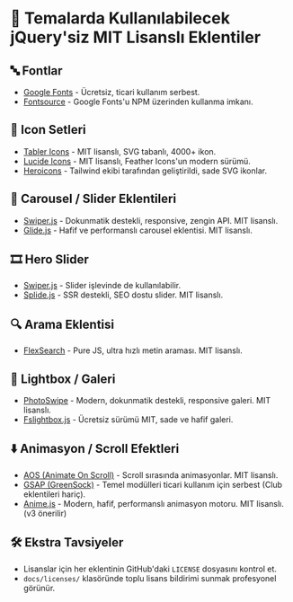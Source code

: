 # 🌟 Temalarda Kullanılabilecek jQuery'siz MIT Lisanslı Eklentiler

## 🔤 Fontlar
- [Google Fonts](https://fonts.google.com/) - Ücretsiz, ticari kullanım serbest.
- [Fontsource](https://fontsource.org/) - Google Fonts'u NPM üzerinden kullanma imkanı.

## 🧿 Icon Setleri
- [Tabler Icons](https://tabler-icons.io/) - MIT lisanslı, SVG tabanlı, 4000+ ikon.
- [Lucide Icons](https://lucide.dev/) - MIT lisanslı, Feather Icons'un modern sürümü.
- [Heroicons](https://heroicons.com/) - Tailwind ekibi tarafından geliştirildi, sade SVG ikonlar.

## 🎠 Carousel / Slider Eklentileri
- [Swiper.js](https://swiperjs.com/) - Dokunmatik destekli, responsive, zengin API. MIT lisanslı.
- [Glide.js](https://glidejs.com/) - Hafif ve performanslı carousel eklentisi. MIT lisanslı.

## 🎞️ Hero Slider
- [Swiper.js](https://swiperjs.com/) - Slider işlevinde de kullanılabilir.
- [Splide.js](https://splidejs.com/) - SSR destekli, SEO dostu slider. MIT lisanslı.

## 🔍 Arama Eklentisi
- [FlexSearch](https://github.com/nextapps-de/flexsearch) - Pure JS, ultra hızlı metin araması. MIT lisanslı.

## 🎨 Lightbox / Galeri
- [PhotoSwipe](https://photoswipe.com/) - Modern, dokunmatik destekli, responsive galeri. MIT lisanslı.
- [Fslightbox.js](https://fslightbox.com/javascript) - Ücretsiz sürümü MIT, sade ve hafif galeri.

## ⬇️ Animasyon / Scroll Efektleri
- [AOS (Animate On Scroll)](https://michalsnik.github.io/aos/) - Scroll sırasında animasyonlar. MIT lisanslı.
- [GSAP (GreenSock)](https://greensock.com/gsap/) - Temel modülleri ticari kullanım için serbest (Club eklentileri hariç).
- [Anime.js](https://animejs.com/) - Modern, hafif, performanslı animasyon motoru. MIT lisanslı. (v3 önerilir)

## 🛠️ Ekstra Tavsiyeler
- Lisanslar için her eklentinin GitHub'daki `LICENSE` dosyasını kontrol et.
- `docs/licenses/` klasöründe toplu lisans bildirimi sunmak profesyonel görünür.
